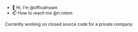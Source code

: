 - 👋 Hi, I’m @officalnoam
- 📫 How to reach me @n.rotem

Currently working on closed source code for a private company.
<!---
officalnoam/officalnoam is a ✨ special ✨ repository because its `README.md` (this file) appears on your GitHub profile.
You can click the Preview link to take a look at your changes.
--->
